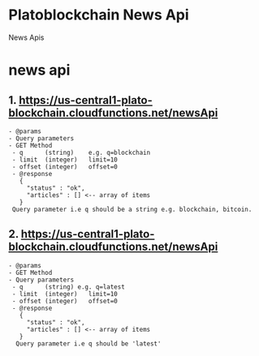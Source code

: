# Platoblockchain News Api
News Apis 

# news api

## 1. https://us-central1-plato-blockchain.cloudfunctions.net/newsApi 
    - @params
    - Query parameters 
    - GET Method
     - q      (string)    e.g. q=blockchain 
     - limit  (integer)   limit=10
     - offset (integer)   offset=0
     - @response
       {
         "status" : "ok",
         "articles" : [] <-- array of items
       }
     Query parameter i.e q should be a string e.g. blockchain, bitcoin.
     
## 2. https://us-central1-plato-blockchain.cloudfunctions.net/newsApi
    - @params
    - GET Method
    - Query parameters 
     - q      (string) e.g. q=latest 
     - limit  (integer)   limit=10
     - offset (integer)   offset=0
     - @response
       {
         "status" : "ok",
         "articles" : [] <-- array of items
       }
      Query parameter i.e q should be 'latest'
       
